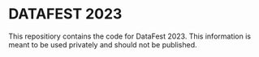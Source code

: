 # DATAFEST 2023

This repositiory contains the code for DataFest 2023. This information is meant to be used privately and should not be published.
